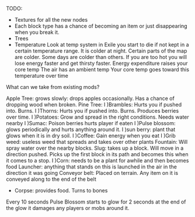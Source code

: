 TODO:

- Textures for all the new nodes
- Each block type has a chance of becoming an item or just disappearing when you break it.
- Trees
- Temperature
    Look at temp system in Exile
    you start to die if not kept in a certain temperature range. It is colder at night. Certain parts of the map are colder. Some days are colder than others. If you are too hot you will lose energy faster and get thirsty faster.
    Energy expenditure raises your core temp
    The air has an ambient temp
    Your core temp goes toward this temperature over time

What can we take from existing mods?

Apple Tree: grows slowly: drops apples occasionally. Has a chance of dropping wood when broken.
Pine Tree:
I )Brambles: Hurts you if pushed into. Burns.
I )Thorns: Hurts you if pushed into. Burns. Produces berries over time.
I )Potatoes: Grow and spread in the right conditions. Needs water nearby
I )Sumac: Poison berries hurts player if eaten
I )Pulse blossom: glows periodically and hurts anything around it.
I )sun berry: plant that glows when it is in dry soil.
I )Coffee: Gain energy when you eat
I )Grib weed: useless weed that spreads and takes over other plants
Fountain: Will spray water over the nearby blocks.
Slug: takes up a block. Will move in a direction pushed. Picks up the first block in its path and becomes this when it comes to a stop.
I )Corn: needs to be a plant for awhile and then becomes food
Launcher: anything that stands on this is launched in the air in the direction it was going
Conveyor belt: Placed on terrain. Any item on it is conveyed along to the end of the belt

-   Corpse: provides food. Turns to bones

Every 10 seconds Pulse Blossom starts to glow for 2 seconds at the end of the glow it damages any players or mobs around it.
